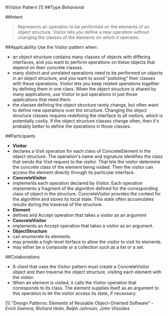 #Visitor Pattern [1] 
##Type
*Behavioral*

##Intent
> Represents an operation to be performed on the elements of an object structure. Visitor lets you define a new operation without changing the classes of the elements on which it operates.

##Applicability
Use the Visitor pattern when:
 - an object structure contains many classes of objects with differing interfaces, and you want to perform operations on these objects that depend on their concrete classes.
 - many distinct and unrelated operations need to be performed on objects in an object structure, and you want to avoid "polluting" their classes with these operations. Visitor lets you keep related operations together by defining them in one class. When the object structure is shared by many applications, use Visitor to put operations in just those applications that need them.
 - the classes defining the object structure rarely change, but often want to define new operations over the structure. Changing the object structure classes requires redefining the interface to all visitors, which is potentially costly. If the object structure classes change often, then it's probably better to define the operations in those classes.

##Participants
- **Visitor**
 - declares a Visit operation for each class of ConcreteElement in the object structure. The operation's name and signature identifies the class that sends the Visit request to the visitor. That lets the visitor determine the concrete class of the element being visited. Then the visitor can access the element directly through its particular interface.
- **ConcreteVisitor**
 - implements each operation declared by Visitor. Each operation implements a fragment of the algorithm defined for the corresponding class of object in the structure. ConcreteVisitor provides the context for the algorithm and stores its local state. This state often accumulates results during the traversal of the structure.
- **Element**
 - defines and Accept operation that takes a visitor as an argument
- **ConcreteVisitor**
 - implements an Accept operation that takes a visitor as an argument.
- **ObjectStructure**
 - can enumerate its elements.
 - may provide a high-level iterface to allow the visitor to visit its elements.
 - may either be a composite or a collection such as a list or a set.
 
##Colaborations
- A client that uses the Visitor pattern must create a ConcreteVisitor object and then traverse the object structure, visiting each element with the visitor.
- When an element is visited, it calls the Visitor operation that corresponds to its class. The element supplies itself as an argument to this operation to let the visitor access its state, if necessary.
 
 
[1] "Design Patterns: Elements of Reusable Object-Oriented Software" - *Erich Gamma, Richard Helm, Ralph Johnson, John Vlissides*
